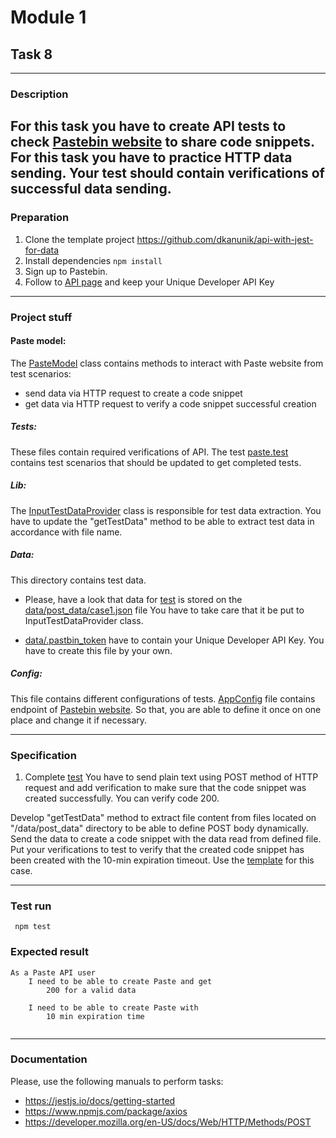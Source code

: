 # Module 1

## Task 8

---

### Description
For this task you have to create API tests to check
[Pastebin website](https://pastebin.com/) to share code snippets.
For this task you have to practice HTTP data sending.
Your test should contain verifications of successful data sending.
---

### Preparation
1. Clone the template project https://github.com/dkanunik/api-with-jest-for-data
1. Install dependencies ```npm install```
1. Sign up to Pastebin.
1. Follow to [API page](https://pastebin.com/doc_api#1) and keep your Unique Developer API Key

---

### Project stuff

#### Paste model:
The [PasteModel](https://github.com/dkanunik/api-with-jest-for-data/blob/main/model/Paste.mjs) 
class contains methods to interact with Paste website from test scenarios:
- send data via HTTP request to create a code snippet
- get data via HTTP request to verify a code snippet successful creation

##### Tests:
These files contain required verifications of API. 
The test [paste.test](https://github.com/dkanunik/api-with-jest-for-data/blob/main/tests/paste.test.mjs)
contains test scenarios that should be updated to get completed tests. 

##### Lib:
The [InputTestDataProvider](https://github.com/dkanunik/api-with-jest-for-data/blob/main/lib/InputTestDataProvider.mjs)
class is responsible for test data extraction. You have to update the "getTestData" method to be able to extract 
test data in accordance with file name.

##### Data:
This directory contains test data. 

- Please, have a look that data for [test](https://github.com/dkanunik/api-with-jest-for-data/blob/main/tests/paste.test.mjs#L15) 
is stored on the [data/post_data/case1.json](https://github.com/dkanunik/api-with-jest-for-data/blob/main/data/post_data/case1.json) file
You have to take care that it be put to InputTestDataProvider class.

- [data/.pastbin_token](https://github.com/dkanunik/api-with-jest-for-data/blob/main/data/.pastbin_token) have to contain your Unique Developer API Key.
You have to create this file by your own.


##### Config:
This file contains different configurations of tests.
[AppConfig](https://github.com/dkanunik/api-with-jest-for-data/blob/main/configs/AppConfig.cjs)
file contains endpoint of [Pastebin website](https://pastebin.com/).
So that, you are able to define it once on one place and change it if necessary.

--- 

### Specification
1. Complete [test](https://github.com/dkanunik/api-with-jest-for-data/blob/main/tests/paste.test.mjs#L6)
You have to send plain text using POST method of HTTP request and add verification to make sure that the code snippet
was created successfully. You can verify code 200.    

Develop "getTestData" method to extract file content from files located on "<projectDir>/data/post_data" directory
to be able to define POST body dynamically. Send the data to create a code snippet with the data read from defined file.
Put your verifications to test to verify that the created code snippet has been created with the 10-min expiration timeout.
Use the [template](https://github.com/dkanunik/api-with-jest-for-data/blob/main/tests/paste.test.mjs#L15) for this case.

---

### Test run
``` npm test```

### Expected result
```
As a Paste API user
    I need to be able to create Paste and get
        200 for a valid data
        
    I need to be able to create Paste with
        10 min expiration time
          
```

---

### Documentation
Please, use the following manuals to perform tasks:
- https://jestjs.io/docs/getting-started
- https://www.npmjs.com/package/axios
- https://developer.mozilla.org/en-US/docs/Web/HTTP/Methods/POST

